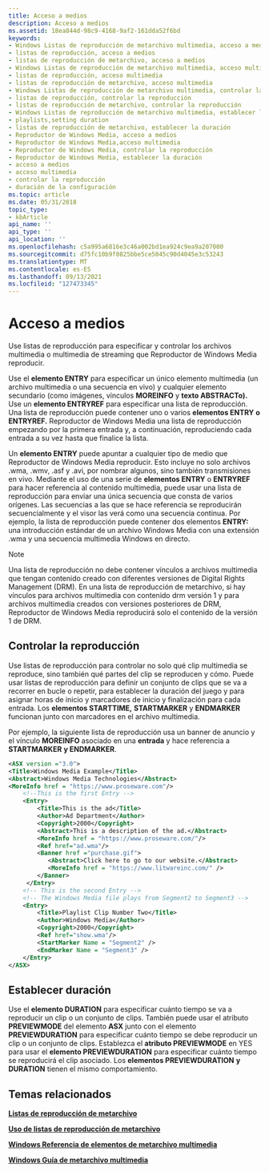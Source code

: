 ```yaml
---
title: Acceso a medios
description: Acceso a medios
ms.assetid: 18ea844d-98c9-4168-9af2-161dda52f6bd
keywords:
- Windows Listas de reproducción de metarchivo multimedia, acceso a medios
- listas de reproducción, acceso a medios
- listas de reproducción de metarchivo, acceso a medios
- Windows Listas de reproducción de metarchivo multimedia, acceso multimedia
- listas de reproducción, acceso multimedia
- listas de reproducción de metarchivo, acceso multimedia
- Windows Listas de reproducción de metarchivo multimedia, controlar la reproducción
- listas de reproducción, controlar la reproducción
- listas de reproducción de metarchivo, controlar la reproducción
- Windows Listas de reproducción de metarchivo multimedia, establecer la duración
- playlists,setting duration
- listas de reproducción de metarchivo, establecer la duración
- Reproductor de Windows Media, acceso a medios
- Reproductor de Windows Media,acceso multimedia
- Reproductor de Windows Media, controlar la reproducción
- Reproductor de Windows Media, establecer la duración
- acceso a medios
- acceso multimedia
- controlar la reproducción
- duración de la configuración
ms.topic: article
ms.date: 05/31/2018
topic_type:
- kbArticle
api_name: ''
api_type: ''
api_location: ''
ms.openlocfilehash: c5a995a6816e3c46a002bd1ea924c9ea9a207000
ms.sourcegitcommit: d75fc10b9f0825bbe5ce5045c90d4045e3c53243
ms.translationtype: MT
ms.contentlocale: es-ES
ms.lasthandoff: 09/13/2021
ms.locfileid: "127473345"
---
```

# <a name="accessing-media"></a>Acceso a medios

Use listas de reproducción para especificar y controlar los archivos multimedia o multimedia de streaming que Reproductor de Windows Media reproducir.

Use el **elemento ENTRY** para especificar un único elemento multimedia (un archivo multimedia o una secuencia en vivo) y cualquier elemento secundario (como imágenes, vínculos **MOREINFO** y **texto ABSTRACTo).** Use un **elemento ENTRYREF** para especificar una lista de reproducción. Una lista de reproducción puede contener uno o varios **elementos ENTRY** **o ENTRYREF.** Reproductor de Windows Media una lista de reproducción empezando por la primera entrada y, a continuación, reproduciendo cada entrada a su vez hasta que finalice la lista.

Un **elemento ENTRY** puede apuntar a cualquier tipo de medio que Reproductor de Windows Media reproducir. Esto incluye no solo archivos .wma, .wmv, .asf y .avi, por nombrar algunos, sino también transmisiones en vivo. Mediante el uso de una serie de **elementos ENTRY** o **ENTRYREF** para hacer referencia al contenido multimedia, puede usar una lista de reproducción para enviar una única secuencia que consta de varios orígenes. Las secuencias a las que se hace referencia se reproducirán secuencialmente y el visor las verá como una secuencia continua. Por ejemplo, la lista de reproducción puede contener dos elementos **ENTRY:** una introducción estándar de un archivo Windows Media con una extensión .wma y una secuencia multimedia Windows en directo.

> [!Note]  
> Una lista de reproducción no debe contener vínculos a archivos multimedia que tengan contenido creado con diferentes versiones de Digital Rights Management (DRM). En una lista de reproducción de metarchivo, si hay vínculos para archivos multimedia con contenido drm versión 1 y para archivos multimedia creados con versiones posteriores de DRM, Reproductor de Windows Media reproducirá solo el contenido de la versión 1 de DRM.

 

## <a name="controlling-playback"></a>Controlar la reproducción

Use listas de reproducción para controlar no solo qué clip multimedia se reproduce, sino también qué partes del clip se reproducen y cómo. Puede usar listas de reproducción para definir un conjunto de clips que se va a recorrer en bucle o repetir, para establecer la duración del juego y para asignar horas de inicio y marcadores de inicio y finalización para cada entrada. Los **elementos STARTTIME,** **STARTMARKER** y **ENDMARKER** funcionan junto con marcadores en el archivo multimedia.

Por ejemplo, la siguiente lista de reproducción usa un banner de anuncio y el vínculo **MOREINFO** asociado en una **entrada** y hace referencia a **STARTMARKER** **y ENDMARKER**.


```XML
<ASX version ="3.0">
<Title>Windows Media Example</Title>
<Abstract>Windows Media Technologies</Abstract>
<MoreInfo href = "https://www.proseware.com"/>
    <!--This is the first Entry -->
    <Entry>
        <Title>This is the ad</Title>
        <Author>Ad Department</Author>
        <Copyright>2000</Copyright>
        <Abstract>This is a description of the ad.</Abstract>
        <MoreInfo href = "https://www.proseware.com/"/>
        <Ref href="ad.wma"/>
        <Banner href ="purchase.gif">
           <Abstract>Click here to go to our website.</Abstract>
           <MoreInfo href = "https://www.litwareinc.com/" />
        </Banner>
     </Entry>        
    <!-- This is the second Entry -->
    <!-- The Windows Media file plays from Segment2 to Segment3 -->
    <Entry>
        <Title>Playlist Clip Number Two</Title>
        <Author>Windows Media</Author>
        <Copyright>2000</Copyright>
        <Ref href="show.wma"/>
        <StartMarker Name = "Segment2" />
        <EndMarker Name = "Segment3" />
    </Entry>
</ASX>

```



## <a name="setting-duration"></a>Establecer duración

Use el **elemento DURATION** para especificar cuánto tiempo se va a reproducir un clip o un conjunto de clips. También puede usar el atributo **PREVIEWMODE** del elemento **ASX** junto con el elemento **PREVIEWDURATION** para especificar cuánto tiempo se debe reproducir un clip o un conjunto de clips. Establezca el **atributo PREVIEWMODE** en YES para usar el **elemento PREVIEWDURATION** para especificar cuánto tiempo se reproducirá el clip asociado. Los **elementos PREVIEWDURATION** **y DURATION** tienen el mismo comportamiento.

## <a name="related-topics"></a>Temas relacionados

<dl> <dt>

[**Listas de reproducción de metarchivo**](metafile-playlists.md)
</dt> <dt>

[**Uso de listas de reproducción de metarchivo**](using-metafile-playlists.md)
</dt> <dt>

[**Windows Referencia de elementos de metarchivo multimedia**](windows-media-metafile-elements-reference.md)
</dt> <dt>

[**Windows Guía de metarchivo multimedia**](windows-media-metafile-guide.md)
</dt> </dl>

 

 




